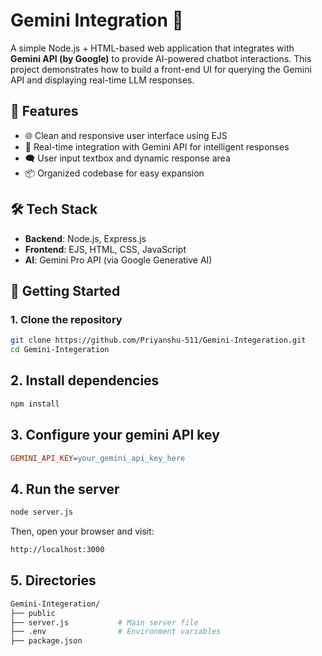 # Gemini Integration 🚀

A simple Node.js + HTML-based web application that integrates with **Gemini API (by Google)** to provide AI-powered chatbot interactions. This project demonstrates how to build a front-end UI for querying the Gemini API and displaying real-time LLM responses.

## 🔧 Features

- 🌐 Clean and responsive user interface using EJS
- 🤖 Real-time integration with Gemini API for intelligent responses
- 🗨️ User input textbox and dynamic response area
- 📦 Organized codebase for easy expansion

## 🛠️ Tech Stack

- **Backend**: Node.js, Express.js
- **Frontend**: EJS, HTML, CSS, JavaScript
- **AI**: Gemini Pro API (via Google Generative AI)

## 🚀 Getting Started

### 1. Clone the repository
```bash
git clone https://github.com/Priyanshu-511/Gemini-Integeration.git
cd Gemini-Integeration
```

## 2. Install dependencies
```bash
npm install
```

## 3. Configure your gemini API key
```ini
GEMINI_API_KEY=your_gemini_api_key_here
```

## 4. Run the server
```bash
node server.js
```
Then, open your browser and visit:
```bash
http://localhost:3000
```

## 5. Directories
```bash
Gemini-Integeration/
├── public
├── server.js           # Main server file
├── .env                # Environment variables
├── package.json
```
